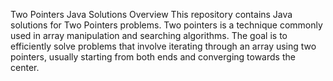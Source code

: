 Two Pointers Java Solutions
Overview
This repository contains Java solutions for Two Pointers problems. Two pointers is a technique commonly used in array manipulation and searching algorithms. The goal is to efficiently solve problems that involve iterating through an array using two pointers, usually starting from both ends and converging towards the center.
